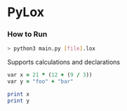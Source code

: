 # PyLox

### How to Run

```bash
> python3 main.py [file].lox
```

Supports calculations and declarations

```ruby
var x = 21 * (12 + (9 / 3))
var y = "foo" + "bar"

print x
print y
```